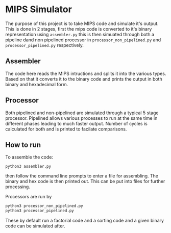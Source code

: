 # MIPS Simulator
The purpose of this project is to take MIPS code and simulate it's output. This is done in 2 stages, first the mips code is converted to it's binary representation using `assembler.py` this is then simuated through both a pipeline dand non pipelined processor in `processor_non_pipelined.py` and `processor_pipelined.py` respectively.

## Assembler
The code here reads the MIPS intructions and splits it into the various types. Based on that it converts it to the binary code and prints the output in both binary and hexadecimal form.

## Processor
Both pipelined and non-pipelined are simulated through a typical 5 stage processor. Pipelined allows various processes to run at the same time in different phases leading to much faster output. Number of cycles is calculated for both and is printed to facilate comparisons.

## How to run
To assemble the code:
```
python3 assembler.py
``` 
then follow the command line prompts to enter a file for assembling. The binary and hex code is then printed out. This can be put into files for further processing.

Processors are run by 
```bash
python3 processor_non_pipelined.py
python3 processor_pipelined.py
```
These by default run a factorial code and a sorting code and a given binary code can be simulated after.